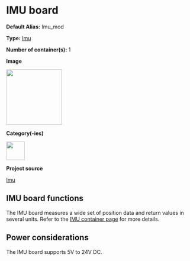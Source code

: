 # IMU board

<div className="cust_sheet" markdown="1">
<p className="cust_sheet-title" markdown="1"><strong>Default Alias:</strong> Imu_mod</p>
<p className="cust_sheet-title" markdown="1"><strong>Type:</strong> <a href="../../software/containers_list/imu.md">Imu</a></p>
<p className="cust_sheet-title" markdown="1"><strong>Number of container(s):</strong> 1</p>
<p className="cust_sheet-title" markdown="1"><strong>Image</strong></p>
<p className="cust_indent" markdown="1"><img height="150" src="/img/imu-container.png" alt="" /></p>
<p className="cust_sheet-title" markdown="1"><strong>Category(-ies)</strong></p>
<p className="cust_indent" markdown="1">
<img height="50" src="/img/sticker-sensor.png" title="Sensor" alt="" />
</p>
<p className="cust_sheet-title" markdown="1"><strong>Project source </strong></p>
<a className="github-button" data-size="large" aria-label="Star Luos-io/Luos on GitHub" href="https://github.com/Luos-io/Examples/blob/master/Projects/l0/Imu" target="_blank">Imu</a>
</div>

## IMU board functions

The IMU board measures a wide set of position data and return values in several units. Refer to the [IMU container page](../../software/containers_list/imu.md) for more details.

## Power considerations

The IMU board supports 5V to 24V DC.
